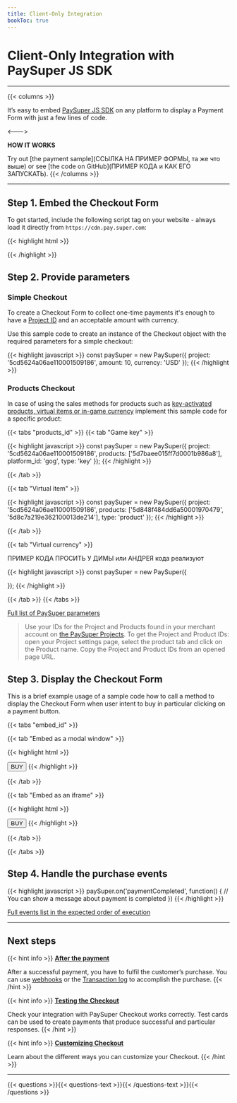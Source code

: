 ```yaml
---
title: Client-Only Integration
bookToc: true
---
```


# Client-Only Integration with PaySuper JS SDK
***

{{< columns >}}

It’s easy to embed [PaySuper JS SDK](https://github.com/paysuper/paysuper-js-sdk) on any platform to display a Payment Form with just a few lines of code.

<--->

**HOW IT WORKS**

Try out [the payment sample](ССЫЛКА НА ПРИМЕР ФОРМЫ, та же что выше) or see [the code on GitHub](ПРИМЕР КОДА и КАК ЕГО ЗАПУСКАТЬ).
{{< /columns >}}

***

## **Step 1.** Embed the Checkout Form

To get started, include the following script tag on your website - always load it directly from `https://cdn.pay.super.com`:

{{< highlight html >}}
<script src="https://cdn.pay.super.com/paysdk/latest/paysuper.js"></script>
{{< /highlight >}}

## **Step 2.** Provide parameters

### **Simple Checkout**

To create a Checkout Form to collect one-time payments it's enough to have a [Project ID](/docs/payments/quick-start/#step-2-set-up-a-project) and an acceptable amount with currency.

Use this sample code to create an instance of the Checkout object with the required parameters for a simple checkout:

{{< highlight javascript >}}
const paySuper = new PaySuper({
    project: '5cd5624a06ae110001509186',
    amount: 10,
    currency: 'USD'
});
{{< /highlight >}}

### **Products Checkout**

In case of using the sales methods for products such as [key-activated products, virtual items or in-game currency](/docs/payments/quick-start/#step-2-set-up-a-project) implement this sample code for a specific product:

{{< tabs "products_id" >}}
{{< tab "Game key" >}}

{{< highlight javascript >}}
const paySuper = new PaySuper({
    project: '5cd5624a06ae110001509186',
    products: ['5d7baee015ff7d0001b986a8'],
    platform_id: 'gog',
    type: 'key'
});
{{< /highlight >}}

{{< /tab >}}

{{< tab "Virtual item" >}}

{{< highlight javascript >}}
const paySuper = new PaySuper({
    project: '5cd5624a06ae110001509186',
    products: ['5d848f484dd6a50001970479', '5d8c7a219e362100013de214'],
    type: 'product'
});
{{< /highlight >}}

{{< /tab >}}

{{< tab "Virtual currency" >}}

ПРИМЕР КОДА ПРОСИТЬ У ДИМЫ или АНДРЕЯ кода реализуют

{{< highlight javascript >}}
const paySuper = new PaySuper({
    
});
{{< /highlight >}}

{{< /tab >}}
{{< /tabs >}}

[Full list of PaySuper parameters](https://github.com/paysuper/paysuper-js-sdk/tree/master#paysuper-options)

> Use your IDs for the Project and Products found in your merchant account on [the PaySuper Projects](https://paysupermgmt.tst.protocol.one/projects/). To get the Project and Product IDs: open your Project settings page, select the product tab and click on the Product name. Copy the Project and Product IDs from an opened page URL.

## **Step 3.** Display the Checkout Form

This is a brief example usage of a sample code how to call a method to display the Checkout Form when user intent to buy in particular clicking on a payment button.

{{< tabs "embed_id" >}}

{{< tab "Embed as a modal window" >}}

{{< highlight html >}}
<script>
function buyItems() {
    const paySuper = new PaySuper({
        project: '5cd5624a06ae110001509186',
        amount: 10,
        currency: 'USD'
    });

    paySuper.renderModal();
}
</script>

<button onclick="buyItems()">BUY</button>
{{< /highlight >}}

{{< /tab >}}

{{< tab "Embed as an iframe" >}}

{{< highlight html >}}
<script>
function buyItems() {
    const paySuper = new PaySuper({
        project: '5cd5624a06ae110001509186',
        amount: 10,
        currency: 'USD'
    });

    paySuper.renderPage();
}
</script>

<button onclick="buyItems()">BUY</button>
{{< /highlight >}}

{{< /tab >}}

{{< /tabs >}}

## **Step 4.** Handle the purchase events

{{< highlight javascript >}}
paySuper.on('paymentCompleted', function() {
      // You can show a message about payment is completed
})
{{< /highlight >}}

[Full events list in the expected order of execution](https://github.com/paysuper/paysuper-js-sdk#paysuper-events)

***

## Next steps

{{< hint info >}}
[**After the payment**](/docs/payments/live/)

After a successful payment, you have to fulfil the customer’s purchase. You can use [webhooks](ССЫЛКА) or the [Transaction log](ССЫЛКА) to accomplish the purchase.
{{< /hint >}}

{{< hint info >}}
[**Testing the Checkout**](/docs/payments/testing/)

Check your integration with PaySuper Checkout works correctly. Test cards can be used to create payments that produce successful and particular responses.
{{< /hint >}}

{{< hint info >}}
[**Customizing Checkout**](/docs/payments/customization/)

Learn about the different ways you can customize your Checkout.
{{< /hint >}}

***

{{< questions >}}{{< questions-text >}}{{< /questions-text >}}{{< /questions >}}